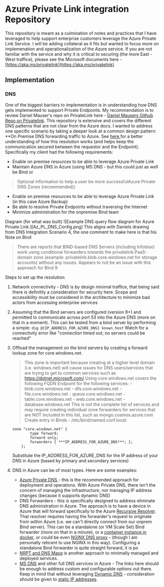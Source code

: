 ﻿# Azure Private Link integration Repository

This repository is meant as a culmination of notes and practices that I have leveraged to help support enterprise customers leverage the Azure Private Link Service.  I will be adding collateral as it fits but wanted to focus more on implemenation and operationalization of the Azure service.
If you are not familiar with the service and why it is critical to securing (the more East - West traffice), please see the Microsoft documents here - [https://aka.ms/privatelink](https://aka.ms/privatelink)

## Implementation

### DNS
One of the biggest barriers to implementation is in understanding how DNS gets implemented to support Private Endpoints.  My recommendation is to review Daniel Mauser's repo on PrivateLink here - [Daniel Mausers Github Repo on Privatelink](https://github.com/dmauser/PrivateLink/blob/master/README.md).  This repository is extensive and covers the different DNS patterns that are not clear from the Azure docs.  I wanted to address one specific scenario by taking a deeper look at a common design pattern: **On Premise DNS forwarding traffic to Azure.  See [here ](https://github.com/dmauser/PrivateLink/tree/master/DNS-Integration-Scenarios#4-on-premises-dns-integration) for a better understanding of how this resolution works (and helps keep the communication secured between the requestor and the Endpoint).  Specifically my client had the following requirements:
- Enable on premise resources to be able to leverage Azure Private Link
- Maintain Azure DNS in Azure (using MS DNS - but this could just as well be Bind or 
> Optional information to help a user be more successfulAzure Private DNS Zones (recommended))
- Enable on premise resources to be able to leverage Azure Private Link (in this case Azure Backup)
- Be able to resolve Private Endpoints without traversing the Internet
- Minimize administration for the onpremise Bind team

Diagram (for what was built)
    ![Example DNS query flow diagram for Azure Private Link.][Az_PL_DNS_Config.png]
This aligns with Daniels drawing from DNS Integration Scenario 4, the one comment to make here is that his Note on Bind 
> There are reports that BIND-based DNS Servers (including Infoblox) work using conditional forwarders towards the privatelink.PaaS-domain zone (example: privatelink.blob.core.windows.net for storage accounts) without any issues. 
Appears to not be an issue with this approach for Bind 9.

Steps to set up the resolution:
1. Network connectivity - DNS is by design minimal traffice, that being said there is definitily a consideration for security here.  Scope and accessibility must be considered in the architecture to minimize bad actors from accessing enterprise services 
2. Assuming that the Bind servers are configured (version 9+) and permitted to communicate across port 53 into the Azure DNS (more on that in a moment).  This can be tested from a bind server by performing a simple: `dig @{IP_ADDRESS_FOR_AZURE_DNS} known_host` Watch for a connectivity error like "connection timed out; no servers could be reached"
3. Offload the management on the bind servers by creating a forward lookup zone for core.windows.net.  
    > This zone is important because creating at a higher level domain (i.e. windows.net) will cause issues for DNS users/services that are trying to get to common services such as https://dotnet.microsoft.com/
    Using core.windows.net covers the following FQDN Endpoint for the following services:
        - blob.core.windows.net
        - dfs.core.windows.net
        - file.core.windows.net
        - queue.core.windows.net
        - table.core.windows.net
        - web.core.windows.net
        - database.windows.net
    > This is not the complete list of services and may require creating individual zone forwarders for services that are NOT included in this list, such as mongo.cosmos.azure.com
    Create entry in Binds - /etc/bind/named.conf.local:
    
    ```
    zone "core.windows.net" {
            type forward;
            forward only;
            forwarders { ***IP_ADDRESS_FOR_AZURE_DNS***; };
        };
    ```
    Substitute the IP_ADDRESS_FOR_AZURE_DNS for the IP address of your DNS in Azure (based by primary and secondary services)
4. DNS in Azure can be of most types. Here are some examples:
    + [Azure Private DNS ](https://docs.microsoft.com/azure/dns/private-dns-overview)- this is the recommended approach for deployment and operations.  With Azure Private DNS, there isn't the concern of managing the infrastructure, nor managing IP address changes (because it supports dynamic DNS)
    + DNS Forwarders - this is specifically designed to address eliminate DNS administration in Azure.  The approach is to have a device in Azure that will forward specifically to the Azure [Recursive Resolver](https://docs.microsoft.com/azure/virtual-network/virtual-networks-name-resolution-for-vms-and-role-instances#vms-and-role-instances). That resolver requires having the forwarder's request to originate from within Azure (i.e. we can't directly connect from our onprem Bind server).  This can be a standalone (or VM Scale Set) Bind forwarder (more on that in a minute), or a [container instance in docker](https://github.com/groovy-sky/azure/tree/master/docker-coredns-00#introduction), 
    or could be even [NGINX DNS proxy](https://github.com/Microsoft/PL-DNS-Proxy) - (though I am personally reticent to use NGINX in this way).
        Configuring a standalone Bind forwarder is quite straight forward, it is po
    + [NRPT and DNS Masq](https://github.com/dmauser/PrivateLink/tree/master/DNS-Client-Configuration-Options) is another approach to minimally managed and deployed services.
    + [MS DNS](https://github.com/dmauser/PrivateLink/tree/master/DNS-Scenario-Using-AD) and other full DNS services in Azure - The links here should be enough to address custom and configurable options out there.  Keep in mind that without leveraging [Dynamic DNS](https://docs.microsoft.com/azure/virtual-network/virtual-networks-name-resolution-ddns) - consideration should be given to [static IP addresses](https://docs.microsoft.com/azure/virtual-network/ip-services/virtual-network-network-interface-addresses#assignment-methods).
    

